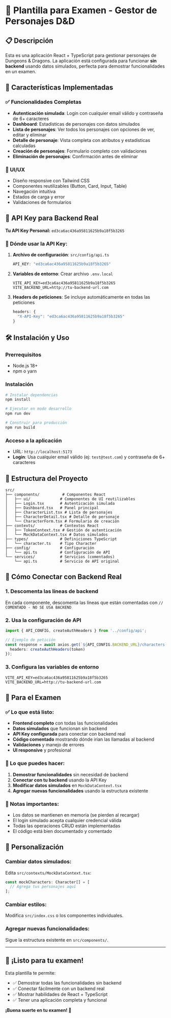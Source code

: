 # 🎯 Plantilla para Examen - Gestor de Personajes D&D

## 📋 Descripción
Esta es una aplicación React + TypeScript para gestionar personajes de Dungeons & Dragons. La aplicación está configurada para funcionar **sin backend** usando datos simulados, perfecta para demostrar funcionalidades en un examen.

## 🚀 Características Implementadas

### ✅ Funcionalidades Completas
- **Autenticación simulada**: Login con cualquier email válido y contraseña de 6+ caracteres
- **Dashboard**: Estadísticas de personajes con datos simulados
- **Lista de personajes**: Ver todos los personajes con opciones de ver, editar y eliminar
- **Detalle de personaje**: Vista completa con atributos y estadísticas calculadas
- **Creación de personajes**: Formulario completo con validaciones
- **Eliminación de personajes**: Confirmación antes de eliminar

### 🎨 UI/UX
- Diseño responsive con Tailwind CSS
- Componentes reutilizables (Button, Card, Input, Table)
- Navegación intuitiva
- Estados de carga y error
- Validaciones de formularios

## 🔑 API Key para Backend Real

**Tu API Key Personal:** `ed3ca6ac436a95811625b9a18f5b3265`

### 📍 Dónde usar la API Key:

1. **Archivo de configuración**: `src/config/api.ts`
   ```typescript
   API_KEY: "ed3ca6ac436a95811625b9a18f5b3265"
   ```

2. **Variables de entorno**: Crear archivo `.env.local`
   ```env
   VITE_API_KEY=ed3ca6ac436a95811625b9a18f5b3265
   VITE_BACKEND_URL=http://tu-backend-url.com
   ```

3. **Headers de peticiones**: Se incluye automáticamente en todas las peticiones
   ```typescript
   headers: {
     "X-API-Key": "ed3ca6ac436a95811625b9a18f5b3265"
   }
   ```

## 🛠️ Instalación y Uso

### Prerrequisitos
- Node.js 18+ 
- npm o yarn

### Instalación
```bash
# Instalar dependencias
npm install

# Ejecutar en modo desarrollo
npm run dev

# Construir para producción
npm run build
```

### Acceso a la aplicación
- URL: `http://localhost:5173`
- **Login**: Usa cualquier email válido (ej: `test@test.com`) y contraseña de 6+ caracteres

## 📁 Estructura del Proyecto

```
src/
├── components/          # Componentes React
│   ├── ui/             # Componentes de UI reutilizables
│   ├── Login.tsx       # Autenticación simulada
│   ├── Dashboard.tsx   # Panel principal
│   ├── CharacterList.tsx # Lista de personajes
│   ├── CharacterDetail.tsx # Detalle de personaje
│   └── CharacterForm.tsx # Formulario de creación
├── contexts/           # Contextos React
│   ├── TokenContext.tsx # Gestión de autenticación
│   └── MockDataContext.tsx # Datos simulados
├── types/              # Definiciones TypeScript
│   └── character.ts    # Tipo Character
├── config/             # Configuración
│   └── api.ts          # Configuración de API
└── services/           # Servicios (comentados)
    └── api.ts          # Servicio de API original
```

## 🔄 Cómo Conectar con Backend Real

### 1. Descomenta las líneas de backend
En cada componente, descomenta las líneas que están comentadas con `// COMENTADO - NO SE USA BACKEND`

### 2. Usa la configuración de API
```typescript
import { API_CONFIG, createAuthHeaders } from '../config/api';

// Ejemplo de petición
const response = await axios.get(`${API_CONFIG.BACKEND_URL}/characters`, {
  headers: createAuthHeaders(token)
});
```

### 3. Configura las variables de entorno
```env
VITE_API_KEY=ed3ca6ac436a95811625b9a18f5b3265
VITE_BACKEND_URL=http://tu-backend-url.com
```

## 🎯 Para el Examen

### ✅ Lo que está listo:
- **Frontend completo** con todas las funcionalidades
- **Datos simulados** que funcionan sin backend
- **API Key configurada** para conectar con backend real
- **Código comentado** mostrando dónde irían las llamadas al backend
- **Validaciones** y manejo de errores
- **UI responsive** y profesional

### 🔧 Lo que puedes hacer:
1. **Demostrar funcionalidades** sin necesidad de backend
2. **Conectar con tu backend** usando la API Key
3. **Modificar datos simulados** en `MockDataContext.tsx`
4. **Agregar nuevas funcionalidades** usando la estructura existente

### 📝 Notas importantes:
- Los datos se mantienen en memoria (se pierden al recargar)
- El login simulado acepta cualquier credencial válida
- Todas las operaciones CRUD están implementadas
- El código está bien documentado y comentado

## 🎨 Personalización

### Cambiar datos simulados:
Edita `src/contexts/MockDataContext.tsx`:
```typescript
const mockCharacters: Character[] = [
  // Agrega tus personajes aquí
];
```

### Cambiar estilos:
Modifica `src/index.css` o los componentes individuales.

### Agregar nuevas funcionalidades:
Sigue la estructura existente en `src/components/`.

---

## 🚀 ¡Listo para tu examen!

Esta plantilla te permite:
- ✅ Demostrar todas las funcionalidades sin backend
- ✅ Conectar fácilmente con un backend real
- ✅ Mostrar habilidades de React + TypeScript
- ✅ Tener una aplicación completa y funcional

**¡Buena suerte en tu examen! 🎯** 